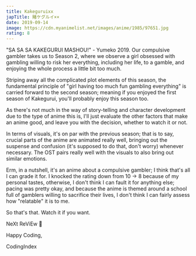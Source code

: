 ```yaml
---
title: Kakeguruixx
japTitle: 賭ケグルイ××
date: 2019-09-14
image: https://cdn.myanimelist.net/images/anime/1985/97651.jpg
rating: 8
---
```


"SA SA SA KAKEGURUI MASHOU!" - Yumeko 2019. Our compulsive gambler takes us to Season 2, where we observe a girl obsessed with gambling willing to risk her everything, including her life, to a gamble, and enjoying the whole process a little bit too much.

Striping away all the complicated plot elements of this season, the fundamental principle of "girl having too much fun gambling everything" is carried forward to the second season; meaning if you enjoyed the first season of Kakegurui, you'll probably enjoy this season too.

As there's not much in the way of story-telling and character development due to the type of anime this is, I'll just evaluate the other factors that make an anime good, and leave you with the decision, whether to watch it or not.

In terms of visuals, it's on par with the previous season; that is to say, crucial parts of the anime are animated really well, bringing out the suspense and confusion (it's supposed to do that, don't worry) whenever necessary. The OST pairs really well with the visuals to also bring out similar emotions.

Erm, in a nutshell, it's an anime about a compulsive gambler; I think that's all I can grade it for. I knocked the rating down from 10 -> 8 because of my personal tastes, otherwise, I don't think I can fault it for anything else; pacing was pretty okay, and because the anime is themed around a school full of gamblers willing to sacrifice their lives, I don't think I can fairly assess how "relatable" it is to me.

So that's that. Watch it if you want.

NeXt ReViEw :clap:

Happy Coding,

CodingIndex
